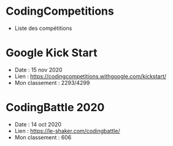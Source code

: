 # CodingCompetitions

- Liste des compétitions

# Google Kick Start
- Date : 15 nov 2020
- Lien : https://codingcompetitions.withgoogle.com/kickstart/
- Mon classement : 2293/4299


# CodingBattle 2020
- Date : 14 oct 2020
- Lien : https://le-shaker.com/codingbattle/
- Mon classement : 606
